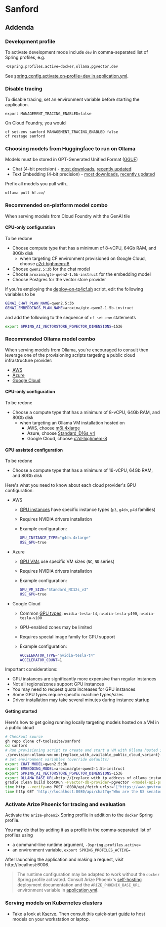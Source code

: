 # Sanford

## Addenda

### Development profile

To activate development mode include `dev` in comma-separated list of Spring profiles, e.g.

```bash
-Dspring.profiles.active=docker,ollama,pgvector,dev
```

See [spring.config.activate.on-profile=dev in application.yml](../src/main/resources/application.yml).

### Disable tracing

To disable tracing, set an environment variable before starting the application.

```commandline
export MANAGEMENT_TRACING_ENABLED=false
```

On Cloud Foundry, you would

```commandline
cf set-env sanford MANAGEMENT_TRACING_ENABLED false
cf restage sanford
```

### Choosing models from Huggingface to run on Ollama

Models must be stored in GPT-Generated Unified Format ([GGUF](https://gguf.io/))

* Chat (4-bit precision) - [most downloads](https://huggingface.co/models?other=4-bit&sort=downloads), [recently updated](https://huggingface.co/models?other=4-bit&sort=modified&search=GGUF)
* Text Embedding (4-bit precision) - [most downloads](https://huggingface.co/models?other=text-embeddings-inference&sort=downloads&search=GGUF), [recently updated](https://huggingface.co/models?other=text-embeddings-inference&sort=modified&search=GGUF)

Prefix all models you pull with...

```commandline
ollama pull hf.co/
```

### Recommended on-platform model combo

When serving models from Cloud Foundry with the GenAI tile

#### CPU-only configuration

To be redone

* Choose compute type that has a minimum of 8-vCPU, 64Gb RAM, and 80Gb disk
  * when targeting CF environment provisioned on Google Cloud, choose [c2d-highmem-8](https://cloud.google.com/compute/docs/compute-optimized-machines#c2d-high-mem)
* Choose `qwen2.5:3b` for the chat model
* Choose `aroxima/gte-qwen2-1.5b-instruct` for the embedding model
* Choose Postgres for the vector store provider

If you're employing the [deploy-on-tp4cf.sh](../deploy-on-tp4cf.sh) script, edit the following variables to be

```bash
GENAI_CHAT_PLAN_NAME=qwen2.5:3b
GENAI_EMBEDDINGS_PLAN_NAME=aroxima/gte-qwen2-1.5b-instruct
```

and add the following to the sequence of `cf set-env` statements

```bash
export SPRING_AI_VECTORSTORE_PGVECTOR_DIMENSIONS=1536
```

### Recommended Ollama model combo

When serving models from Ollama, you're encouraged to consult then leverage one of the provisioning scripts targeting a public cloud infrastructure provider:

* [AWS](../provision-ollama-vm-on-aws.sh)
* [Azure](../provision-ollama-vm-on-azure.sh)
* [Google Cloud](../provision-ollama-vm-on-googlecloud.sh)

#### CPU-only configuration

To be redone

* Choose a compute type that has a minimum of 8-vCPU, 64Gb RAM, and 80Gb disk
  * when targeting an Ollama VM installation hosted on
    * AWS, choose [m6i.4xlarge](https://aws.amazon.com/ec2/instance-types/#general-purpose)
    * Azure, choose [Standard_D16s_v4](https://learn.microsoft.com/en-us/azure/virtual-machines/sizes/general-purpose/dsv4-series?tabs=sizebasic#sizes-in-series)
    * Google Cloud, choose [c2d-highmem-8](https://cloud.google.com/compute/docs/compute-optimized-machines#c2d-high-mem)

#### GPU assisted configuration

To be redone

* Choose a compute type that has a minimum of 16-vCPU, 64Gb RAM, and 80Gb disk

Here's what you need to know about each cloud provider's GPU configuration:

* AWS
  * [GPU instances](https://aws.amazon.com/ec2/instance-types/) have specific instance types (`p3`, `g4dn`, `p4d` families)
  * Requires NVIDIA drivers installation
  * Example configuration:

    ```bash
    GPU_INSTANCE_TYPE="g4dn.4xlarge"
    USE_GPU=true
    ```

* Azure
  * [GPU VMs](https://learn.microsoft.com/en-us/azure/virtual-machines/sizes/overview?tabs=breakdownseries%2Cgeneralsizelist%2Ccomputesizelist%2Cmemorysizelist%2Cstoragesizelist%2Cgpusizelist%2Cfpgasizelist%2Chpcsizelist#gpu-accelerated) use specific VM sizes (`NC`, `ND` series)
  * Requires NVIDIA drivers installation
  * Example configuration:

    ```bash
    GPU_VM_SIZE="Standard_NC12s_v3"
    USE_GPU=true
    ```

* Google Cloud
  * Common [GPU types](https://cloud.google.com/compute/docs/gpus): `nvidia-tesla-t4`, `nvidia-tesla-p100`, `nvidia-tesla-v100`
  * GPU-enabled zones may be limited
  * Requires special image family for GPU support
  * Example configuration:

    ```bash
    ACCELERATOR_TYPE="nvidia-tesla-t4"
    ACCELERATOR_COUNT=1
    ```

Important considerations:

* GPU instances are significantly more expensive than regular instances
* Not all regions/zones support GPU instances
* You may need to request quota increases for GPU instances
* Some GPU types require specific machine types/sizes
* Driver installation may take several minutes during instance startup

#### Getting started

Here's how to get going running locally targeting models hosted on a VM in a public cloud

```bash
# Checkout source
gh repo clone cf-toolsuite/sanford
cd sanford
# Run provisioning script to create and start a VM with Ollama hosted in [ aws|azure|googlecloud ]
./provision-ollama-vm-on-{replace_with_available_public_cloud_variant}.sh create
# Set environment variables (override defaults)
export CHAT_MODEL=qwen2.5:3b
export EMBEDDING_MODEL=aroxima/gte-qwen2-1.5b-instruct
export SPRING_AI_VECTORSTORE_PGVECTOR_DIMENSIONS=1536
export OLLAMA_BASE_URL=http://{replace_with_ip_address_of_ollama_instance}:11434
gradle clean build bootRun -Pvector-db-provider=pgvector -Pmodel-api-provider=ollama -Dspring.profiles.active=docker,ollama,pgvector,dev
time http --verify=no POST :8080/api/fetch urls:='["https://www.govtrack.us/api/v2/role?current=true&role_type=senator"]'  
time http GET 'http://localhost:8080/api/chat?q="Who are the US senators from Washington?"&f[state]="WA"&f[gender]="female"'
```

### Activate Arize Phoenix for tracing and evaluation

Activate the `arize-phoenix` Spring profile in addition to the `docker` Spring profile.

You may do that by adding it as a profile in the comma-separated list of profiles using

* a command-line runtime argument, `-Dspring.profiles.active=` 
* an environment variable, `export SPRING_PROFILES_ACTIVE=`

After launching the application and making a request, visit http://localhost:6006.

> The runtime configuration may be adapted to work without the `docker` Spring profile activated.  Consult Arize Phoenix's [self-hosting](https://docs.arize.com/phoenix/deployment) deployment documentation and the `ARIZE_PHOENIX_BASE_URL` environment variable in [application.yml](../src/main/resources/application.yml).

### Serving models on Kubernetes clusters

* Take a look at [Kserve](https://kserve.github.io/kserve/).  Then consult this quick-start [guide](KSERVE.md) to host models on your workstation or laptop.